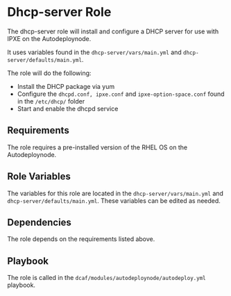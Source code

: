 # Dhcp-server Role

The dhcp-server role will install and configure a DHCP server for use with IPXE 
on the Autodeploynode. 

It uses variables found in the `dhcp-server/vars/main.yml` and `dhcp-server/defaults/main.yml`.

The role will do the following:
  * Install the DHCP package via yum
  * Configure the `dhcpd.conf, ipxe.conf` and `ipxe-option-space.conf` found in the 
    `/etc/dhcp/` folder
  * Start and enable the dhcpd service

## Requirements

The role requires a pre-installed version of the RHEL OS on the Autodeploynode.

## Role Variables

The variables for this role are located in the `dhcp-server/vars/main.yml` and 
`dhcp-server/defaults/main.yml`. These variables can be edited as needed.

## Dependencies

The role depends on the requirements listed above.

## Playbook

The role is called in the `dcaf/modules/autodeploynode/autodeploy.yml` playbook.
